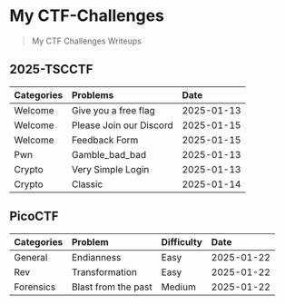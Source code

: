 # My CTF-Challenges

> My CTF Challenges Writeups

## 2025-TSCCTF

| Categories | Problems | Date |
| :-- | :-- | :-- |
| Welcome | Give you a free flag | 2025-01-13 |
| Welcome | Please Join our Discord | 2025-01-15 |
| Welcome | Feedback Form | 2025-01-15 |
| Pwn | Gamble_bad_bad | 2025-01-13 |
| Crypto | Very Simple Login | 2025-01-13 |
| Crypto | Classic | 2025-01-14 |

## PicoCTF

| Categories | Problem | Difficulty | Date |
| :-- | :-- | :-- | :-- |
| General | Endianness | Easy | 2025-01-22 |
| Rev | Transformation | Easy | 2025-01-22 |
| Forensics | Blast from the past | Medium | 2025-01-22 |
